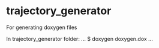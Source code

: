 # trajectory_generator


For generating doxygen files

In trajectory_generator folder:
...
$ doxygen doxygen.dox
...
